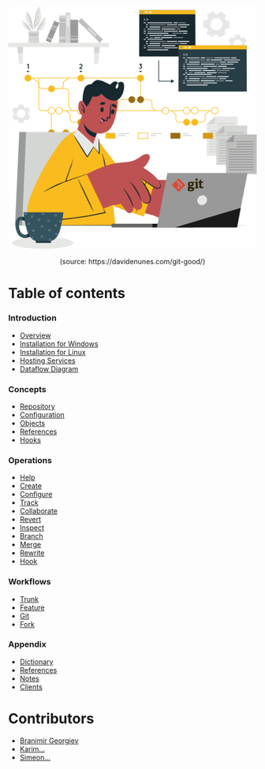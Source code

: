 <p align='center'>
 <img src='Assets/banners/git_illustration.png' />
</p>

<p align="center"> (source: https://davidenunes.com/git-good/) </p>

# Table of contents

### Introduction
- [Overview](/01-Introduction/01-git-overview.md)
- [Installation for Windows](/01-Introduction/02-git-windows.md)
- [Installation for Linux](/01-Introduction/03-git-linux.md)
- [Hosting Services](/01-Introduction/04-git-hosting.md)
- [Dataflow Diagram](01-Introduction/05-git-dataflow.md)

### Concepts
- [Repository](02-Concepts/01-git-repository.md)
- [Configuration](02-Concepts/02-git-configuration.md)
- [Objects](02-Concepts/03-git-objects.md)
- [References](02-Concepts/05-git-references.md)
- [Hooks](02-Concepts/06-git-hooks.md)

### Operations
- [Help](03-Operations/01-Help/readme.md)
- [Create](03-Operations/02-Create/readme.md)
- [Configure](03-Operations/03-Configure/readme.md)
- [Track](03-Operations/04-Track/readme.md)
- [Collaborate](03-Operations/07-Collaborate/readme.md)
- [Revert](03-Operations/08-Revert/readme.md)
- [Inspect](03-Operations/09-Inspect/readme.md)
- [Branch](03-Operations/05-Branch/readme.md)
- [Merge](03-Operations/06-Merge/readme.md)
- [Rewrite](03-Operations/10-Rewrite/readme.md)
- [Hook](03-Operations/11-Automate/readme.md)

### Workflows
- [Trunk](04-Workflows/01-trunk.md)
- [Feature](04-Workflows/02-feature.md)
- [Git](04-Workflows/03-git.md)
- [Fork](04-Workflows/04-fork.md)

### Appendix
- [Dictionary](/05-Appendix/dictionary.md)
- [References](/05-Appendix/references.md)
- [Notes](05-Appendix/notes.md)
- [Clients](05-Appendix/clients.md)

# Contributors
 - [Branimir Georgiev](https://github.com/braboj)
 - [Karim...](https://github.com/Karim06V)
 - [Simeon...](https://github.com/3SGK3)



